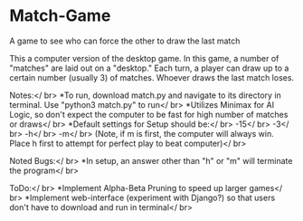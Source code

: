 Match-Game
==========

A game to see who can force the other to draw the last match

This a computer version of the desktop game.  In this game, a number of "matches" are laid out on a "desktop."  Each turn, a player can draw up to a certain number (usually 3) of matches.  Whoever draws the last match loses.

Notes:</ br>
*To run, download match.py and navigate to its directory in terminal.  Use "python3 match.py" to run</ br>
*Utilizes Minimax for AI Logic, so don't expect the computer to be fast for high number of matches or draws</ br>
*Default settings for Setup should be:</ br>
  -15</ br>
  -3</ br>
  -h</ br>
  -m</ br>
  (Note, if m is first, the computer will always win.  Place h first to attempt for perfect play to beat computer)</ br>

Noted Bugs:</ br>
*In setup, an answer other than "h" or "m" will terminate the program</ br>

ToDo:</ br>
*Implement Alpha-Beta Pruning to speed up larger games</ br>
*Implement web-interface (experiment with Django?) so that users don't have to download and run in terminal</ br>